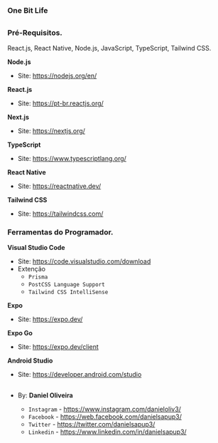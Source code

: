 ##
### One Bit Life
##

### Pré-Requisitos.

React.js, React Native, Node.js, JavaScript, TypeScript, Tailwind CSS.

**Node.js**
- Site: https://nodejs.org/en/

**React.js**
- Site: https://pt-br.reactjs.org/

**Next.js**
- Site: https://nextjs.org/

**TypeScript**
- Site: https://www.typescriptlang.org/

**React Native**
- Site: https://reactnative.dev/

**Tailwind CSS**
- Site: https://tailwindcss.com/


### Ferramentas do Programador.

**Visual Studio Code**
- Site: https://code.visualstudio.com/download
- Extenção
    - `Prisma`
    - `PostCSS Language Support`
    - `Tailwind CSS IntelliSense`

**Expo**
- Site: https://expo.dev/

**Expo Go**
- Site: https://expo.dev/client

**Android Studio**
- Site: https://developer.android.com/studio










































##
### 
##

- By:  **Daniel Oliveira**

  - `Instagram` - https://www.instagram.com/danieloliv3/
  - `Facebook` - https://web.facebook.com/danielsapup3/
  - `Twitter` - https://twitter.com/danielsapup3/
  - `Linkedin` - https://www.linkedin.com/in/danielsapup3/

##